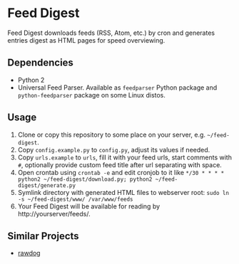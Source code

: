 # Feed Digest
Feed Digest downloads feeds (RSS, Atom, etc.) by cron and generates entries digest as HTML pages for speed overviewing.

## Dependencies
- Python 2
- Universal Feed Parser. Available as `feedparser` Python package and `python-feedparser` package on some Linux distos.

## Usage
1. Clone or copy this repository to some place on your server, e.g. `~/feed-digest`.
2. Copy `config.example.py` to `config.py`, adjust its values if needed.
3. Copy `urls.example` to `urls`, fill it with your feed urls, start comments with `#`, optionally provide custom feed title after url separating with space.
4. Open crontab using `crontab -e` and edit cronjob to it like `*/30 * * * * python2 ~/feed-digest/download.py; python2 ~/feed-digest/generate.py`
5. Symlink directory with generated HTML files to webserver root: `sudo ln -s ~/feed-digest/www/ /var/www/feeds`
6. Your Feed Digest will be available for reading by http://yourserver/feeds/.

## Similar Projects
- [rawdog](http://offog.org/code/rawdog/)
